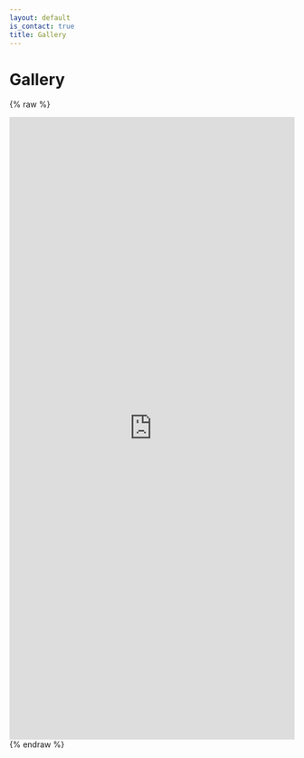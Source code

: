 ```yaml
---
layout: default
is_contact: true
title: Gallery
---
```

# Gallery

{% raw %}
<iframe src="https://www.linkedin.com/embed/feed/update/urn:li:share:6453907242038198272" height="1100px" width="100%" frameborder="0" allowfullscreen=""></iframe>
{% endraw %}